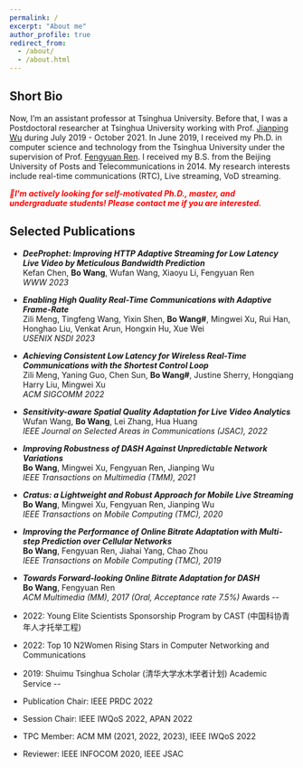 ```yaml
---
permalink: /
excerpt: "About me"
author_profile: true
redirect_from: 
  - /about/
  - /about.html
---
```

Short Bio
--
Now, I’m an assistant professor at Tsinghua University. Before that, I was a Postdoctoral researcher at Tsinghua University working with Prof. [Jianping Wu](https://www.cs.tsinghua.edu.cn/csen/info/1059/4003.htm) during July 2019 - October 2021. In June 2019, I received my Ph.D. in computer science and technology from the Tsinghua University under the supervision of Prof. [Fengyuan Ren](http://nns.cs.tsinghua.edu.cn/personal/renfy/renfy.html). I received my B.S. from the Beijing University of Posts and Telecommunications in 2014. My research interests include real-time communications (RTC), Live streaming, VoD streaming.

___<font color=red>👋I'm actively looking for self-motivated Ph.D., master, and undergraduate students! Please contact me if you are interested.</font>___

Selected Publications
--
* ___DeeProphet: Improving HTTP Adaptive Streaming for Low Latency Live Video by Meticulous Bandwidth Prediction___ \
Kefan Chen, __Bo Wang__, Wufan Wang, Xiaoyu Li, Fengyuan Ren \
_WWW 2023_

* ___Enabling High Quality Real-Time Communications with Adaptive Frame-Rate___ \
 Zili Meng, Tingfeng Wang, Yixin Shen, __Bo Wang#__, Mingwei Xu, Rui Han, Honghao Liu, Venkat Arun, Hongxin Hu, Xue Wei\
 _USENIX NSDI 2023_

* ___Achieving Consistent Low Latency for Wireless Real-Time Communications with the Shortest Control Loop___ \
Zili Meng, Yaning Guo, Chen Sun, __Bo Wang#__, Justine Sherry, Hongqiang Harry Liu, Mingwei Xu \
_ACM SIGCOMM 2022_

* ___Sensitivity-aware Spatial Quality Adaptation for Live Video Analytics___ \
Wufan Wang, __Bo Wang__, Lei Zhang, Hua Huang \
_IEEE Journal on Selected Areas in Communications (JSAC), 2022_

* ___Improving Robustness of DASH Against Unpredictable Network Variations___ \
__Bo Wang__, Mingwei Xu, Fengyuan Ren, Jianping Wu \
_IEEE Transactions on Multimedia (TMM), 2021_

* ___Cratus: a Lightweight and Robust Approach for Mobile Live Streaming___ \
__Bo Wang__, Mingwei Xu, Fengyuan Ren, Jianping Wu \
_IEEE Transactions on Mobile Computing (TMC), 2020_

* ___Improving the Performance of Online Bitrate Adaptation with Multi-step Prediction over Cellular Networks___ \
__Bo Wang__, Fengyuan Ren, Jiahai Yang, Chao Zhou \
_IEEE Transactions on Mobile Computing (TMC), 2019_

* ___Towards Forward-looking Online Bitrate Adaptation for DASH___ \
__Bo Wang__, Fengyuan Ren \
_ACM Multimedia (MM), 2017 (Oral, Acceptance rate 7.5%)_
Awards
--
* 2022: Young Elite Scientists Sponsorship Program by CAST (中国科协青年人才托举工程)
* 2022: Top 10 N2Women Rising Stars in Computer Networking and Communications
* 2019: Shuimu Tsinghua Scholar (清华大学水木学者计划)
Academic Service
--
* Publication Chair: IEEE PRDC 2022
* Session Chair: IEEE IWQoS 2022, APAN 2022
* TPC Member: ACM MM (2021, 2022, 2023), IEEE IWQoS 2022
* Reviewer: IEEE INFOCOM 2020, IEEE JSAC
